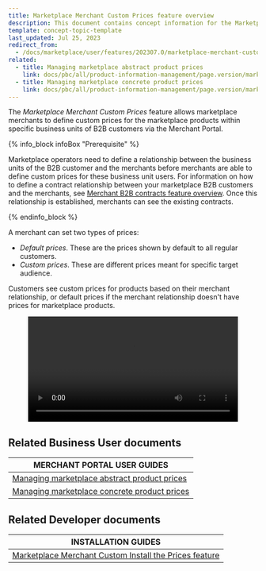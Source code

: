```yaml
---
title: Marketplace Merchant Custom Prices feature overview
description: This document contains concept information for the Marketplace Merchant Custom Prices feature.
template: concept-topic-template
last_updated: Jul 25, 2023
redirect_from:
  - /docs/marketplace/user/features/202307.0/marketplace-merchant-custom-prices-feature-overview.html
related:
  - title: Managing marketplace abstract product prices
    link: docs/pbc/all/product-information-management/page.version/marketplace/manage-in-the-merchant-portal/abstract-products/manage-marketplace-abstract-product-prices.html
  - title: Managing marketplace concrete product prices
    link: docs/pbc/all/product-information-management/page.version/marketplace/manage-in-the-merchant-portal/concrete-products/manage-marketplace-concrete-product-prices.html
---
```


The *Marketplace Merchant Custom Prices* feature allows marketplace merchants to define custom prices for the marketplace products within specific business units of B2B customers via the Merchant Portal.

{% info_block infoBox "Prerequisite" %}

Marketplace operators need to define a relationship between the business units of the B2B customer and the merchants before merchants are able to define custom prices for these business unit users. For information on how to define a contract relationship between your marketplace B2B customers and the merchants, see [Merchant B2B contracts feature overview](/docs/pbc/all/merchant-management/{{page.version}}/base-shop/merchant-b2b-contracts-and-contract-requests-feature-overview.html). Once this relationship is established, merchants can see the existing contracts.

{% endinfo_block %}

A merchant can set two types of prices:

- *Default prices*. These are the prices shown by default to all regular customers.
- *Custom prices*. These are different prices meant for specific target audience.

Customers see custom prices for products based on their merchant relationship, or default prices if the merchant relationship doesn't have prices for marketplace products.

<figure class="video_container">
    <video width="100%" height="auto" controls>
    <source src="https://spryker.s3.eu-central-1.amazonaws.com/docs/Marketplace/user+guides/Features/Marketplace+merchant+custom+prices+feature+overview/merchant_custom_price.mp4" type="video/mp4">
  </video>
</figure>

## Related Business User documents

| MERCHANT PORTAL USER GUIDES  |
| -------------------- |
| [Managing marketplace abstract product prices](/docs/pbc/all/product-information-management/{{page.version}}/marketplace/manage-in-the-merchant-portal/abstract-products/manage-marketplace-abstract-product-prices.html) |
| [Managing marketplace concrete product prices](/docs/pbc/all/product-information-management/{{page.version}}/marketplace/manage-in-the-merchant-portal/concrete-products/manage-marketplace-concrete-product-prices.html)


## Related Developer documents

| INSTALLATION GUIDES|
|---------|
| [Marketplace Merchant Custom Install the Prices feature](/docs/pbc/all/price-management/{{page.version}}/marketplace/install-and-upgrade/install-features/install-the-marketplace-merchant-custom-prices-feature.html) |
